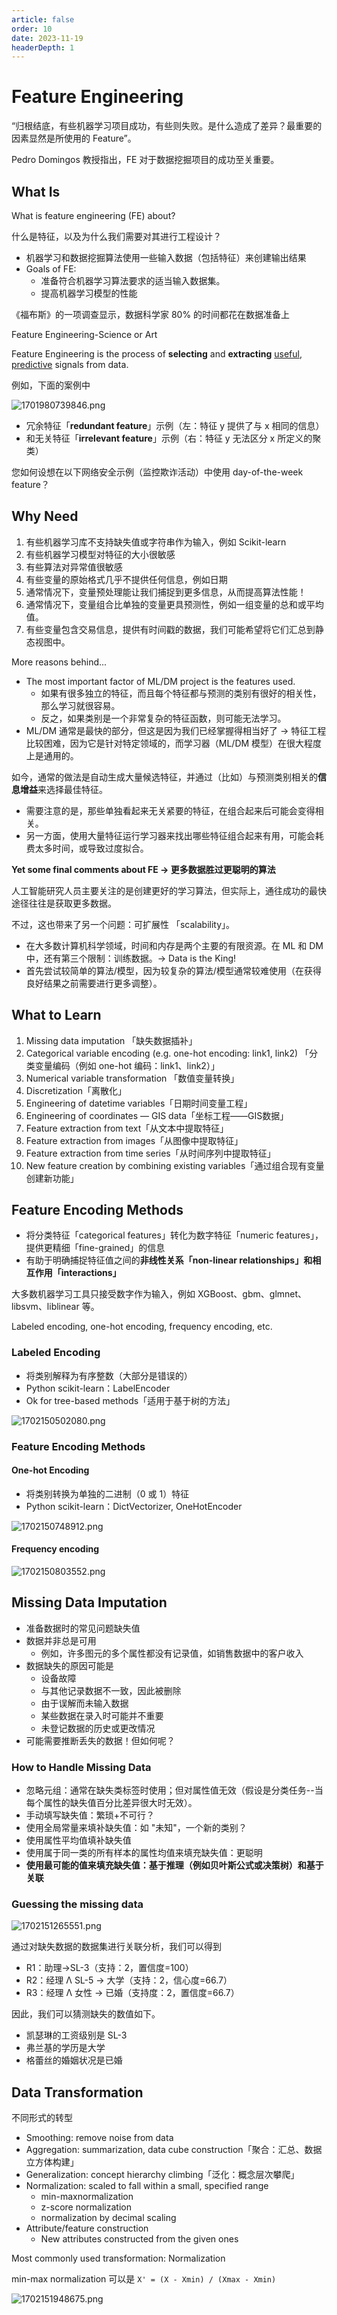 ```yaml
---
article: false
order: 10
date: 2023-11-19
headerDepth: 1
---
```


# Feature Engineering

“归根结底，有些机器学习项目成功，有些则失败。是什么造成了差异？最重要的因素显然是所使用的 Feature”。

Pedro Domingos 教授指出，FE 对于数据挖掘项目的成功至关重要。

## What Is

What is feature engineering (FE) about?

什么是特征，以及为什么我们需要对其进行工程设计？

- 机器学习和数据挖掘算法使用一些输入数据（包括特征）来创建输出结果
- Goals of FE:
  - 准备符合机器学习算法要求的适当输入数据集。
  - 提高机器学习模型的性能

《福布斯》的一项调查显示，数据科学家 80% 的时间都花在数据准备上

Feature Engineering-Science or Art

Feature Engineering is the process of **selecting** and **extracting** <u>useful</u>, <u>predictive</u> signals from data.

例如，下面的案例中

![1701980739846.png](https://pic.hanjiaming.com.cn/2023/12/08/14842900bc44a.png)

- 冗余特征「**redundant feature**」示例（左：特征 y 提供了与 x 相同的信息）
- 和无关特征「**irrelevant feature**」示例（右：特征 y 无法区分 x 所定义的聚类）

您如何设想在以下网络安全示例（监控欺诈活动）中使用 day-of-the-week feature？

## Why Need

1. 有些机器学习库不支持缺失值或字符串作为输入，例如 Scikit-learn
2. 有些机器学习模型对特征的大小很敏感
3. 有些算法对异常值很敏感
4. 有些变量的原始格式几乎不提供任何信息，例如日期
5. 通常情况下，变量预处理能让我们捕捉到更多信息，从而提高算法性能！
6. 通常情况下，变量组合比单独的变量更具预测性，例如一组变量的总和或平均值。
7. 有些变量包含交易信息，提供有时间戳的数据，我们可能希望将它们汇总到静态视图中。

More reasons behind...

- The most important factor of ML/DM project is the features used.
  - 如果有很多独立的特征，而且每个特征都与预测的类别有很好的相关性，那么学习就很容易。
  - 反之，如果类别是一个非常复杂的特征函数，则可能无法学习。
- ML/DM 通常是最快的部分，但这是因为我们已经掌握得相当好了 -> 特征工程比较困难，因为它是针对特定领域的，而学习器（ML/DM 模型）在很大程度上是通用的。

如今，通常的做法是自动生成大量候选特征，并通过（比如）与预测类别相关的**信息增益**来选择最佳特征。

- 需要注意的是，那些单独看起来无关紧要的特征，在组合起来后可能会变得相关。
- 另一方面，使用大量特征运行学习器来找出哪些特征组合起来有用，可能会耗费太多时间，或导致过度拟合。

**Yet some final comments about FE -> 更多数据胜过更聪明的算法**

人工智能研究人员主要关注的是创建更好的学习算法，但实际上，通往成功的最快途径往往是获取更多数据。

不过，这也带来了另一个问题：可扩展性 「scalability」。

- 在大多数计算机科学领域，时间和内存是两个主要的有限资源。在 ML 和 DM 中，还有第三个限制：训练数据。-> Data is the King!
- 首先尝试较简单的算法/模型，因为较复杂的算法/模型通常较难使用（在获得良好结果之前需要进行更多调整）。

## What to Learn

1. Missing data imputation 「缺失数据插补」
2. Categorical variable encoding (e.g. one-hot encoding: link1, link2) 「分类变量编码（例如 one-hot 编码：link1、link2）」
3. Numerical variable transformation 「数值变量转换」
4. Discretization「离散化」
5. Engineering of datetime variables「日期时间变量工程」
6. Engineering of coordinates — GIS data「坐标工程——GIS数据」
7. Feature extraction from text「从文本中提取特征」
8. Feature extraction from images「从图像中提取特征」
9. Feature extraction from time series「从时间序列中提取特征」
10. New feature creation by combining existing variables「通过组合现有变量创建新功能」

## Feature Encoding Methods

- 将分类特征「categorical features」转化为数字特征「numeric features」，提供更精细「fine-grained」的信息
- 有助于明确捕捉特征值之间的**非线性关系「non-linear relationships」和相互作用「interactions」**

大多数机器学习工具只接受数字作为输入，例如 XGBoost、gbm、glmnet、libsvm、liblinear 等。

Labeled encoding, one-hot encoding, frequency encoding, etc.

### Labeled Encoding

- 将类别解释为有序整数（大部分是错误的）
- Python scikit-learn：LabelEncoder
- Ok for tree-based methods「适用于基于树的方法」

![1702150502080.png](https://pic.hanjiaming.com.cn/2023/12/10/ad3896fff08ff.png)

### Feature Encoding Methods

#### One-hot Encoding

- 将类别转换为单独的二进制（0 或 1）特征 
- Python scikit-learn：DictVectorizer, OneHotEncoder

![1702150748912.png](https://pic.hanjiaming.com.cn/2023/12/10/2591d37b89cc0.png)

#### Frequency encoding

![1702150803552.png](https://pic.hanjiaming.com.cn/2023/12/10/318cf05d60e01.png)

## Missing Data Imputation

- 准备数据时的常见问题缺失值
- 数据并非总是可用
  - 例如，许多图元的多个属性都没有记录值，如销售数据中的客户收入
- 数据缺失的原因可能是
  - 设备故障
  - 与其他记录数据不一致，因此被删除
  - 由于误解而未输入数据
  - 某些数据在录入时可能并不重要 
  - 未登记数据的历史或更改情况
- 可能需要推断丢失的数据！但如何呢？

### How to Handle Missing Data

- 忽略元组：通常在缺失类标签时使用；但对属性值无效（假设是分类任务--当每个属性的缺失值百分比差异很大时无效）。
- 手动填写缺失值：繁琐+不可行？
- 使用全局常量来填补缺失值：如 "未知"，一个新的类别？
- 使用属性平均值填补缺失值
- 使用属于同一类的所有样本的属性均值来填充缺失值：更聪明
- **使用最可能的值来填充缺失值：基于推理（例如贝叶斯公式或决策树）和基于关联**

### Guessing the missing data

![1702151265551.png](https://pic.hanjiaming.com.cn/2023/12/10/045c235562a77.png)

通过对缺失数据的数据集进行关联分析，我们可以得到

- R1：助理→SL-3（支持：2，置信度=100）
- R2：经理 Λ SL-5 → 大学（支持：2，信心度=66.7）
- R3：经理 Λ 女性 → 已婚（支持度：2，置信度=66.7）

因此，我们可以猜测缺失的数值如下。

- 凯瑟琳的工资级别是 SL-3
- 弗兰基的学历是大学
- 格蕾丝的婚姻状况是已婚

## Data Transformation

不同形式的转型

- Smoothing: remove noise from data
- Aggregation: summarization, data cube construction「聚合：汇总、数据立方体构建」
- Generalization: concept hierarchy climbing「泛化：概念层次攀爬」
- Normalization: scaled to fall within a small, specified range
  - min-maxnormalization
  - z-score normalization
  - normalization by decimal scaling
- Attribute/feature construction
  - New attributes constructed from the given ones

Most commonly used transformation: Normalization

min-max normalization 可以是 `X' = (X - Xmin) / (Xmax - Xmin)`

![1702151948675.png](https://pic.hanjiaming.com.cn/2023/12/10/157b54f08239d.png)